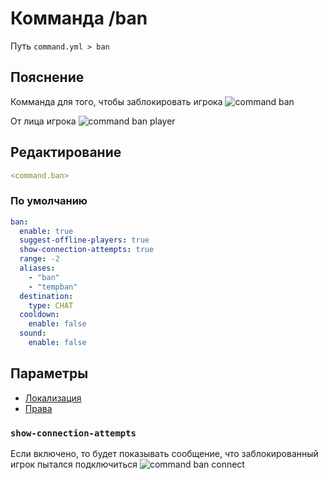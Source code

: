 # Комманда /ban
Путь `command.yml > ban`

## Пояснение
Комманда для того, чтобы заблокировать игрока
![command ban](/commandban.png)

От лица игрока
![command ban player](/commandbanplayer.png)

## Редактирование
```yaml
<command.ban>
```

### По умолчанию
```yaml
ban:
  enable: true
  suggest-offline-players: true
  show-connection-attempts: true
  range: -2
  aliases:
    - "ban"
    - "tempban"
  destination:
    type: CHAT
  cooldown:
    enable: false
  sound:
    enable: false
```

## Параметры

- [Локализация](/docs/localizations/ru_ru/command/ban/)
- [Права](/docs/permission/command/ban/)

<!--@include: @/parts/enable.md-->
<!--@include: @/parts/suggestOfflinePlayers.md-->

### `show-connection-attempts`

Если включено, то будет показывать сообщение, что заблокированный игрок пытался подключиться
![command ban connect](/commandbanconnect.png)

<!--@include: @/parts/range.md-->
<!--@include: @/parts/aliases.md-->
<!--@include: @/parts/destination.md-->
<!--@include: @/parts/cooldown.md-->
<!--@include: @/parts/sound.md-->